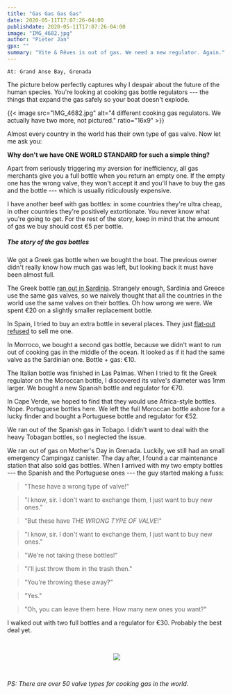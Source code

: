 ```yaml
---
title: "Gas Gas Gas Gas"
date: 2020-05-11T17:07:26-04:00
publishdate: 2020-05-11T17:07:26-04:00
image: "IMG_4682.jpg"
author: "Pieter Jan"
gpx: ""
summary: "Vite & Rêves is out of gas. We need a new regulator. Again."
---
```


`At: Grand Anse Bay, Grenada`

The picture below perfectly captures why I despair about the future of the human species. You're looking at cooking gas bottle regulators --- the things that expand the gas safely so your boat doesn't explode.

{{< image src="IMG_4682.jpg" alt="4 different cooking gas regulators. We actually have two more, not pictured." ratio="16x9" >}}

Almost every country in the world has their own type of gas valve. Now let me ask you:

**Why don't we have ONE WORLD STANDARD for such a simple thing?**

Apart from seriously triggering my aversion for inefficiency, all gas merchants give you a full bottle when you return an empty one. If the empty one has the wrong valve, they won't accept it and you'll have to buy the gas and the bottle --- which is usually ridiculously expensive.

I have another beef with gas bottles: in some countries they're ultra cheap, in other countries they're positively extortionate. You never know what you're going to get. For the rest of the story, keep in mind that the amount of gas we buy should cost €5 per bottle.

##### The story of the gas bottles

We got a Greek gas bottle when we bought the boat. The previous owner didn't really know how much gas was left, but looking back it must have been almost full.

The Greek bottle [ran out in Sardinia](/captains-log/2019-10-31-nora-out-of-gas). Strangely enough, Sardinia and Greece use the same gas valves, so we naively thought that all the countries in the world use the same valves on their bottles. Oh how wrong we were. We spent €20 on a slightly smaller replacement bottle.

In Spain, I tried to buy an extra bottle in several places. They just [flat-out refused](/captains-log/2019-12-05-sinterklaas-evening) to sell me one.

In Morroco, we bought a second gas bottle, because we didn't want to run out of cooking gas in the middle of the ocean. It looked as if it had the same valve as the Sardinian one. Bottle + gas: €10.

The Italian bottle was finished in Las Palmas. When I tried to fit the Greek regulator on the Moroccan bottle, I discovered its valve's diameter was 1mm larger. We bought a new Spanish bottle and regulator for €70.

In Cape Verde, we hoped to find that they would use Africa-style bottles. Nope. Portuguese bottles here. We left the full Moroccan bottle ashore for a lucky finder and bought a Portuguese bottle and regulator for €52.

We ran out of the Spanish gas in Tobago. I didn't want to deal with the heavy Tobagan bottles, so I neglected the issue.

We ran out of gas on Mother's Day in Grenada. Luckily, we still had an small emergency Campingaz canister. The day after, I found a car maintenance station that also sold gas bottles. When I arrived with my two empty bottles --- the Spanish and the Portuguese ones --- the guy started making a fuss:

> "These have a wrong type of valve!"

> "I know, sir. I don't want to exchange them, I just want to buy new ones."

> "But these have _THE WRONG TYPE OF VALVE_!"

> "I know, sir. I don't want to exchange them, I just want to buy new ones."

> "We're not taking these bottles!"

> "I'll just throw them in the trash then."

> "You're throwing these away?"

> "Yes."

> "Oh, you can leave them here. How many new ones you want?"

I walked out with two full bottles and a regulator for €30. Probably the best deal yet.

&nbsp;

<center>
<a href="https://xkcd.com/927/" target=_blank>
<img src="https://imgs.xkcd.com/comics/standards.png" />
</a>
</center>

&nbsp;

_PS: There are over 50 valve types for cooking gas in the world._
